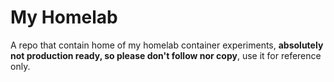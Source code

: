 # My Homelab

A repo that contain home of my homelab container experiments, **absolutely not production ready, so please don't follow nor copy**, use it for reference only.
